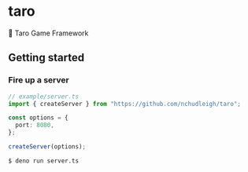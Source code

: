 # taro

🍠 Taro Game Framework

## Getting started

### Fire up a server

```ts
// example/server.ts
import { createServer } from "https://github.com/nchudleigh/taro";

const options = {
  port: 8080,
};

createServer(options);
```

```sh
$ deno run server.ts
```
